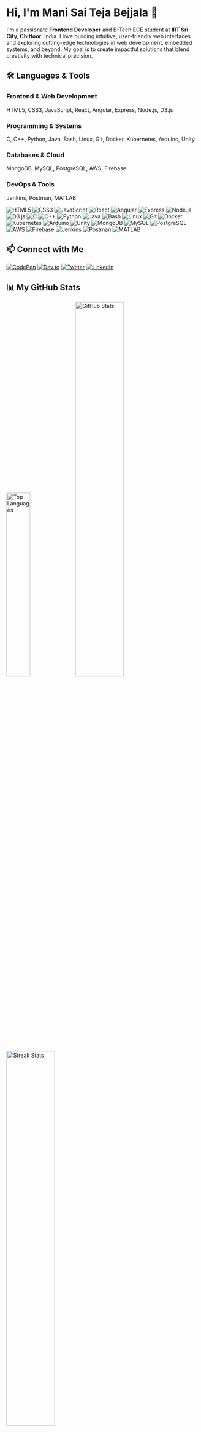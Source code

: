 
  <h1>Hi, I'm Mani Sai Teja Bejjala 👋</h1>
  <p class="intro">
    I'm a passionate <strong>Frontend Developer</strong> and B-Tech ECE student at <strong>IIIT Sri City, Chittoor</strong>, India. I love building intuitive, user-friendly web interfaces and exploring cutting-edge technologies in web development, embedded systems, and beyond. My goal is to create impactful solutions that blend creativity with technical precision.
  </p>

  <h2>🛠️ Languages & Tools</h2>
  <h3>Frontend & Web Development</h3>
  <p>HTML5, CSS3, JavaScript, React, Angular, Express, Node.js, D3.js</p>
  <h3>Programming & Systems</h3>
  <p>C, C++, Python, Java, Bash, Linux, Git, Docker, Kubernetes, Arduino, Unity</p>
  <h3>Databases & Cloud</h3>
  <p>MongoDB, MySQL, PostgreSQL, AWS, Firebase</p>
  <h3>DevOps & Tools</h3>
  <p>Jenkins, Postman, MATLAB</p>
  <div class="skills-grid">
    <img src="https://skillicons.dev/icons?i=html" alt="HTML5" />
    <img src="https://skillicons.dev/icons?i=css" alt="CSS3" />
    <img src="https://skillicons.dev/icons?i=js" alt="JavaScript" />
    <img src="https://skillicons.dev/icons?i=react" alt="React" />
    <img src="https://skillicons.dev/icons?i=angular" alt="Angular" />
    <img src="https://skillicons.dev/icons?i=express" alt="Express" />
    <img src="https://skillicons.dev/icons?i=nodejs" alt="Node.js" />
    <img src="https://skillicons.dev/icons?i=d3js" alt="D3.js" />
    <img src="https://skillicons.dev/icons?i=c" alt="C" />
    <img src="https://skillicons.dev/icons?i=cpp" alt="C++" />
    <img src="https://skillicons.dev/icons?i=python" alt="Python" />
    <img src="https://skillicons.dev/icons?i=java" alt="Java" />
    <img src="https://skillicons.dev/icons?i=bash" alt="Bash" />
    <img src="https://skillicons.dev/icons?i=linux" alt="Linux" />
    <img src="https://skillicons.dev/icons?i=git" alt="Git" />
    <img src="https://skillicons.dev/icons?i=docker" alt="Docker" />
    <img src="https://skillicons.dev/icons?i=kubernetes" alt="Kubernetes" />
    <img src="https://skillicons.dev/icons?i=arduino" alt="Arduino" />
    <img src="https://skillicons.dev/icons?i=unity" alt="Unity" />
    <img src="https://skillicons.dev/icons?i=mongodb" alt="MongoDB" />
    <img src="https://skillicons.dev/icons?i=mysql" alt="MySQL" />
    <img src="https://skillicons.dev/icons?i=postgres" alt="PostgreSQL" />
    <img src="https://skillicons.dev/icons?i=aws" alt="AWS" />
    <img src="https://skillicons.dev/icons?i=firebase" alt="Firebase" />
    <img src="https://skillicons.dev/icons?i=jenkins" alt="Jenkins" />
    <img src="https://skillicons.dev/icons?i=postman" alt="Postman" />
    <img src="https://skillicons.dev/icons?i=matlab" alt="MATLAB" />
  </div>

  <h2>📫 Connect with Me</h2>
  <div class="social-links">
    <a href="https://codepen.io/bejjala-mani-sai-teja" target="_blank"><img src="https://skillicons.dev/icons?i=codepen" alt="CodePen" /></a>
    <a href="https://dev.to/manisaiteja2007" target="_blank"><img src="https://skillicons.dev/icons?i=devto" alt="Dev.to" /></a>
    <a href="https://twitter.com/manisaiteja_b" target="_blank"><img src="https://skillicons.dev/icons?i=twitter" alt="Twitter" /></a>
    <a href="https://linkedin.com/in/bejjala-mani-sai-teja" target="_blank"><img src="https://skillicons.dev/icons?i=linkedin" alt="LinkedIn" /></a>
  </div>

  <h2>📊 My GitHub Stats</h2>
  <div class="stats">
    <img src="https://github-readme-stats.vercel.app/api/top-langs/?username=manisaiteja2007&theme=aura&hide_border=true&include_all_commits=true&count_private=true&layout=compact" width="35%" alt="Top Languages" />
    <img src="https://github-readme-stats.vercel.app/api?username=manisaiteja2007&theme=aura&hide_border=true&include_all_commits=true&count_private=true" width="50%" alt="GitHub Stats" />
    <img src="https://github-readme-streak-stats.herokuapp.com/?user=manisaiteja2007&theme=aura&hide_border=true" width="50%" alt="Streak Stats" />
  </div>

  <p class="fun-fact">
    🌟 <strong>Fun Fact</strong>: I’m always experimenting with new tech stacks and enjoy bridging my ECE background with frontend development to create innovative projects!
  </p>
